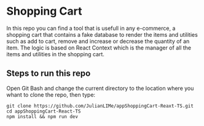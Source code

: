 # Shopping Cart

In this repo you can find a tool that is usefull in any e-commerce, a shopping cart that contains a fake database to render the items and utilities such as add to cart, remove and increase or decrease the quantity of an item.
The logic is based on React Context which is the manager of all the items and utilities in the shopping cart.

## Steps to run this repo

Open Git Bash and change the current directory to the location where you whant to clone the repo, then type:

```
git clone https://github.com/JulianLIMe/appShoppingCart-Reaxt-TS.git
cd appShoppingCart-React-TS
npm install && npm run dev
```